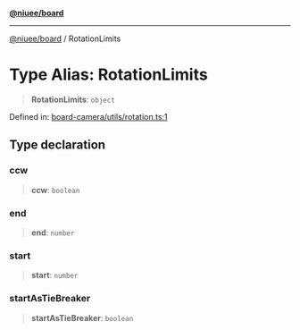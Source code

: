 [**@niuee/board**](../README.md)

***

[@niuee/board](../globals.md) / RotationLimits

# Type Alias: RotationLimits

> **RotationLimits**: `object`

Defined in: [board-camera/utils/rotation.ts:1](https://github.com/niuee/board/blob/d74620e4e63da3004adfc7105b7f1136fce9577c/src/board-camera/utils/rotation.ts#L1)

## Type declaration

### ccw

> **ccw**: `boolean`

### end

> **end**: `number`

### start

> **start**: `number`

### startAsTieBreaker

> **startAsTieBreaker**: `boolean`
